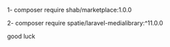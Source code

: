 1-  composer require shab/marketplace:1.0.0


2-  composer require spatie/laravel-medialibrary:^11.0.0

good luck
